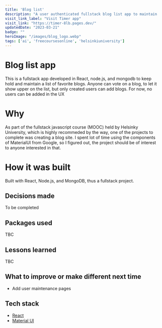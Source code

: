 ```yaml
---
title: 'Blog list'
description: "A user authenticated fullstack blog list app to maintain and like blogs."
visit_link_label: "Visit Timer app"
visit_link: "https://timer-8lb.pages.dev/"
updatedDate: "2023-03-21"
badge: ""
heroImage: "/images/blog_logo.webp"
tags: ['ai', 'freecoursesonline', 'helsinkiuniversity']
---
```

# Blog list app
This is a fullstack app developed in React, node.js, and mongodb to keep hold and maintain a list of favorite blogs. Anyone can vote on a blog, to let it show upper on the list, but only created users can add blogs. For now, no users can be added in the UX

# Why
As part of the fullstack javascript course (MOOC)  held by Helsinky University, which is highly recommeded by the way, one of the projects to complete was creating a blog site. I spent lot of time using the components of MaterialUI from Google, so I figured out, the project should be of interest to anyone interested in that.

# How it was built
Built with React, Node.js, and MongoDB, thus a fullstack project.


## Decisions made
To be completed

## Packages used
TBC

## Lessons learned
TBC

## What to improve or make different next time
- Add user maintenance pages

## Tech stack
- [React](https://react.com)
- [Material UI](https://mui.com/)